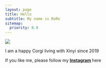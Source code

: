 ```yaml
---
layout: page
title: Hello
subtitle: My name is RoRo
sitemap:
  priority: 0.9
---
```


<img src="{{ '/assets/img/pudhina.jpg' | prepend: site.baseurl }}" id="about-img">

<div id="describe-text">
	<p>I am a happy Corgi living with Xinyi since 2019</p>
	<p>If you like me, please follow my  <strong> <a href="https://www.instagram.com/corgi_roro/?hl=en"> Instagram</a> </strong> here</p>
</div>